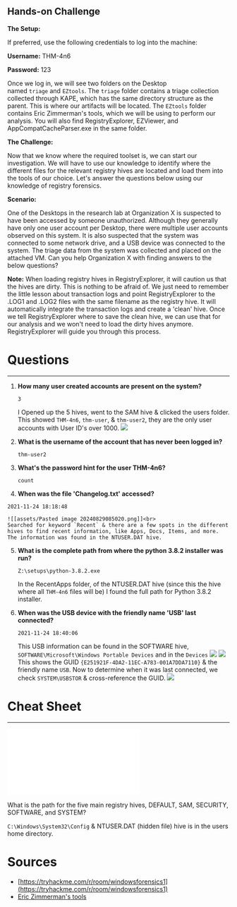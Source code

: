 ## Hands-on Challenge

**The Setup:**

If preferred, use the following credentials to log into the machine:

**Username:** THM-4n6

**Password:** 123

Once we log in, we will see two folders on the Desktop named `triage` and `EZtools`. The `triage` folder contains a triage collection collected through KAPE, which has the same directory structure as the parent. This is where our artifacts will be located. The `EZtools` folder contains Eric Zimmerman's tools, which we will be using to perform our analysis. You will also find RegistryExplorer, EZViewer, and AppCompatCacheParser.exe in the same folder.

**The Challenge:**

﻿Now that we know where the required toolset is, we can start our investigation. We will have to use our knowledge to identify where the different files for the relevant registry hives are located and load them into the tools of our choice. Let's answer the questions below using our knowledge of registry forensics.

**Scenario:**

One of the Desktops in the research lab at Organization X is suspected to have been accessed by someone unauthorized. Although they generally have only one user account per Desktop, there were multiple user accounts observed on this system. It is also suspected that the system was connected to some network drive, and a USB device was connected to the system. The triage data from the system was collected and placed on the attached VM. Can you help Organization X with finding answers to the below questions?

**Note:** When loading registry hives in RegistryExplorer, it will caution us that the hives are dirty. This is nothing to be afraid of. We just need to remember the little lesson about transaction logs and point RegistryExplorer to the .LOG1 and .LOG2 files with the same filename as the registry hive. It will automatically integrate the transaction logs and create a 'clean' hive. Once we tell RegistryExplorer where to save the clean hive, we can use that for our analysis and we won't need to load the dirty hives anymore. RegistryExplorer will guide you through this process.

# Questions
---------------------
1. **How many user created accounts are present on the system?**

   ```plaintext
   3
   ```
	I Opened up the 5 hives, went to the SAM hive & clicked the users folder.  This showed `THM-4n6`, `thm-user`, & `thm-user2`, they are the only user accounts with User ID's over 1000.
	![](c1f0095f0c99b94ef7fda44f97961730.png)<br>

2. **What is the username of the account that has never been logged in?**

   ```plaintext
   thm-user2
   ```

3. **What's the password hint for the user THM-4n6?**

   ```plaintext
   count
   ```

4. **When was the file 'Changelog.txt' accessed?**

```plaintext
2021-11-24 18:18:48
```

	![[assets/Pasted image 20240829085020.png]]<br>
	Searched for keyword `Recent` & there are a few spots in the different hives to find recent information, like Apps, Docs, Items, and more.  The information was found in the NTUSER.DAT hive.

5. **What is the complete path from where the python 3.8.2 installer was run?**

   ```plaintext
   Z:\setups\python-3.8.2.exe
   ```
	In the RecentApps folder, of the NTUSER.DAT hive (since this the hive where all `THM-4n6` files will be) I found the full path for Python 3.8.2 installer.

6. **When was the USB device with the friendly name 'USB' last connected?**

   ```plaintext
   2021-11-24 18:40:06
   ``` 
	This USB information can be found in the SOFTWARE hive, `SOFTWARE\Microsoft\Windows Portable Devices` and in the `Devices`
	![](43ac820c78937470fc6d4ef3fccf3aa6.png)
	![](ea203a61c31a64373bac818a9104c398.png)
	This shows the GUID `{E251921F-4DA2-11EC-A783-001A7DDA7110}` & the friendly name `USB`.  Now to determine when it was last connected, we check `SYSTEM\USBSTOR` & cross-reference the GUID.
	![](e48343a0d1f4b2e321ae97d97105c0bd.png)

# Cheat Sheet
-------------------
 
![](WindowsForensicsCheatsheet-TryHackMe-1642092762578.pdf)

What is the path for the five main registry hives, DEFAULT, SAM, SECURITY, SOFTWARE, and SYSTEM?

`C:\Windows\System32\Config` & NTUSER.DAT (hidden file) hive is in the users home directory.

# Sources
- [https://tryhackme.com/r/room/windowsforensics1](https://tryhackme.com/r/room/windowsforensics1)
- [Eric Zimmerman's tools](https://ericzimmerman.github.io/#!index.md)
